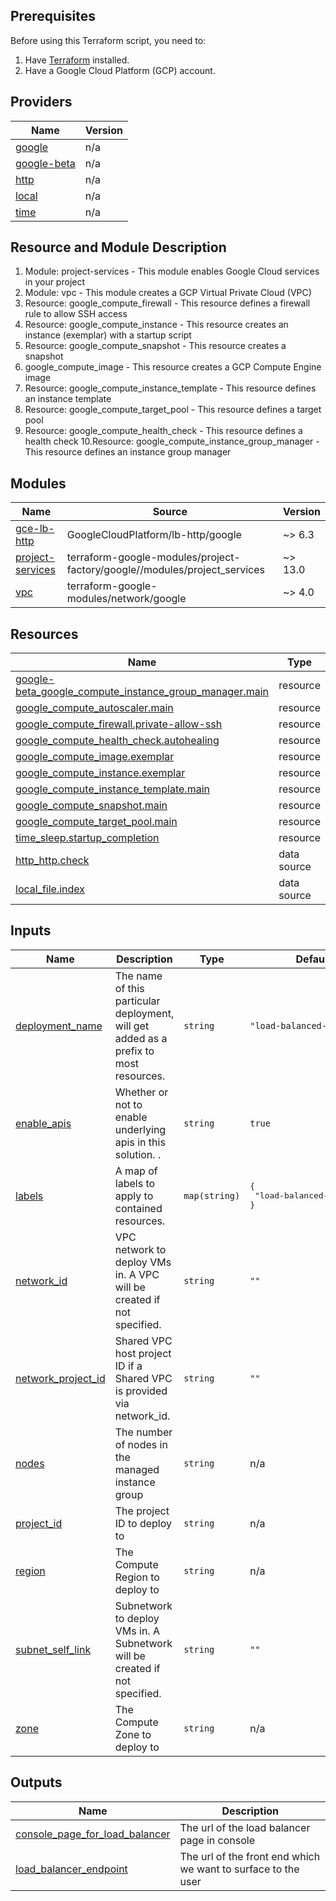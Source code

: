 <!-- BEGIN_TF_DOCS -->
## Prerequisites

Before using this Terraform script, you need to:

1. Have [Terraform](https://www.terraform.io/downloads.html) installed.
2. Have a Google Cloud Platform (GCP) account.

## Providers

| Name | Version |
|------|---------|
| <a name="provider_google"></a> [google](#provider\_google) | n/a |
| <a name="provider_google-beta"></a> [google-beta](#provider\_google-beta) | n/a |
| <a name="provider_http"></a> [http](#provider\_http) | n/a |
| <a name="provider_local"></a> [local](#provider\_local) | n/a |
| <a name="provider_time"></a> [time](#provider\_time) | n/a |

## Resource and Module Description
1. Module: project-services                         - This module enables Google Cloud services in your project
2. Module: vpc                                      - This module creates a GCP Virtual Private Cloud (VPC)
3. Resource: google_compute_firewall                - This resource defines a firewall rule to allow SSH access
4. Resource: google_compute_instance                - This resource creates an instance (exemplar) with a startup script
5. Resource: google_compute_snapshot                - This resource creates a snapshot
6. google_compute_image                             - This resource creates a GCP Compute Engine image
7. Resource: google_compute_instance_template       - This resource defines an instance template
8. Resource: google_compute_target_pool             - This resource defines a target pool
9. Resource: google_compute_health_check            - This resource defines a health check
10.Resource: google_compute_instance_group_manager  - This resource defines an instance group manager

## Modules

| Name | Source | Version |
|------|--------|---------|
| <a name="module_gce-lb-http"></a> [gce-lb-http](#module\_gce-lb-http) | GoogleCloudPlatform/lb-http/google | ~> 6.3 |
| <a name="module_project-services"></a> [project-services](#module\_project-services) | terraform-google-modules/project-factory/google//modules/project_services | ~> 13.0 |
| <a name="module_vpc"></a> [vpc](#module\_vpc) | terraform-google-modules/network/google | ~> 4.0 |

## Resources

| Name | Type |
|------|------|
| [google-beta_google_compute_instance_group_manager.main](https://registry.terraform.io/providers/hashicorp/google-beta/latest/docs/resources/google_compute_instance_group_manager) | resource |
| [google_compute_autoscaler.main](https://registry.terraform.io/providers/hashicorp/google/latest/docs/resources/compute_autoscaler) | resource |
| [google_compute_firewall.private-allow-ssh](https://registry.terraform.io/providers/hashicorp/google/latest/docs/resources/compute_firewall) | resource |
| [google_compute_health_check.autohealing](https://registry.terraform.io/providers/hashicorp/google/latest/docs/resources/compute_health_check) | resource |
| [google_compute_image.exemplar](https://registry.terraform.io/providers/hashicorp/google/latest/docs/resources/compute_image) | resource |
| [google_compute_instance.exemplar](https://registry.terraform.io/providers/hashicorp/google/latest/docs/resources/compute_instance) | resource |
| [google_compute_instance_template.main](https://registry.terraform.io/providers/hashicorp/google/latest/docs/resources/compute_instance_template) | resource |
| [google_compute_snapshot.main](https://registry.terraform.io/providers/hashicorp/google/latest/docs/resources/compute_snapshot) | resource |
| [google_compute_target_pool.main](https://registry.terraform.io/providers/hashicorp/google/latest/docs/resources/compute_target_pool) | resource |
| [time_sleep.startup_completion](https://registry.terraform.io/providers/hashicorp/time/latest/docs/resources/sleep) | resource |
| [http_http.check](https://registry.terraform.io/providers/hashicorp/http/latest/docs/data-sources/http) | data source |
| [local_file.index](https://registry.terraform.io/providers/hashicorp/local/latest/docs/data-sources/file) | data source |

## Inputs

| Name | Description | Type | Default | Required |
|------|-------------|------|---------|:--------:|
| <a name="input_deployment_name"></a> [deployment\_name](#input\_deployment\_name) | The name of this particular deployment, will get added as a prefix to most resources. | `string` | `"load-balanced-vms"` | no |
| <a name="input_enable_apis"></a> [enable\_apis](#input\_enable\_apis) | Whether or not to enable underlying apis in this solution. . | `string` | `true` | no |
| <a name="input_labels"></a> [labels](#input\_labels) | A map of labels to apply to contained resources. | `map(string)` | <pre>{<br>  "load-balanced-vms": true<br>}</pre> | no |
| <a name="input_network_id"></a> [network\_id](#input\_network\_id) | VPC network to deploy VMs in. A VPC will be created if not specified. | `string` | `""` | no |
| <a name="input_network_project_id"></a> [network\_project\_id](#input\_network\_project\_id) | Shared VPC host project ID if a Shared VPC is provided via network\_id. | `string` | `""` | no |
| <a name="input_nodes"></a> [nodes](#input\_nodes) | The number of nodes in the managed instance group | `string` | n/a | yes |
| <a name="input_project_id"></a> [project\_id](#input\_project\_id) | The project ID to deploy to | `string` | n/a | yes |
| <a name="input_region"></a> [region](#input\_region) | The Compute Region to deploy to | `string` | n/a | yes |
| <a name="input_subnet_self_link"></a> [subnet\_self\_link](#input\_subnet\_self\_link) | Subnetwork to deploy VMs in. A Subnetwork will be created if not specified. | `string` | `""` | no |
| <a name="input_zone"></a> [zone](#input\_zone) | The Compute Zone to deploy to | `string` | n/a | yes |

## Outputs

| Name | Description |
|------|-------------|
| <a name="output_console_page_for_load_balancer"></a> [console\_page\_for\_load\_balancer](#output\_console\_page\_for\_load\_balancer) | The url of the load balancer page in console |
| <a name="output_load_balancer_endpoint"></a> [load\_balancer\_endpoint](#output\_load\_balancer\_endpoint) | The url of the front end which we want to surface to the user |
<!-- END_TF_DOCS -->